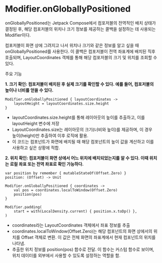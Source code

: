 # Modifier.onGloballyPositioned
onGloballyPositioned는 Jetpack Compose에서 컴포저블의 전역적인 배치 상태가 결정된 후, 해당 컴포저블의 위치나 크기 정보를 제공하는 콜백을 설정하는 데 사용되는 Modifier이다.

컴포저블이 화면 상에 그려지고 나서 위치나 크기와 같은 정보를 알고 싶을 때 onGloballyPositioned를 사용한다. 이 콜백은 컴포저블이 전역 좌표계에 배치된 직후 호출되며, LayoutCoordinates 객체를 통해 해당 컴포저블의 크기 및 위치를 조회할 수 있다.

주요 기능

**1. 크기 확인: 컴포저블이 배치된 후 실제 크기를 확인할 수 있다. 예를 들어, 컴포저블의 높이나 너비를 얻을 수 있다.**
```
Modifier.onGloballyPositioned { layoutCoordinates ->
    layoutHeight = layoutCoordinates.size.height
}
```
- layoutCoordinates.size.height를 통해 레이아웃의 높이를 추출하고, 이를 layoutHeight 변수에 저장
- LayoutCoordinates.size는 레이아웃의 크기(너비와 높이)를 제공하며, 이 경우 높이(height)만 추출하여 이후 로직에 활용.
- 이 코드는 컴포넌트가 화면에 배치될 때 해당 컴포넌트의 높이 값을 계산하고 이를 사용하고 싶은 상황에 적합.           
   
**2. 위치 확인: 컴포저블이 화면 상에서 어느 위치에 배치되었는지를 알 수 있다. 이때 위치는 로컬 좌표 또는 전역 좌표로 확인 가능하다.**
```
var position by remember { mutableStateOf(Offset.Zero) }
position: (Offset) -> Unit

Modifier.onGloballyPositioned { coordinates ->
    val pos = coordinates.localToWindow(Offset.Zero)
    position(pos)
}

Modifier.padding(
	start = with(LocalDensity.current) { position.x.toDp() },
)
```
- coordinates라는 LayoutCoordinates 객체에서 좌표 정보를 추출
- coordinates.localToWindow(Offset.Zero)는 해당 컴포넌트의 화면 상에서의 위치를 Offset 객체로 변환. 이 값은 전체 화면의 좌표계에서 현재 컴포넌트의 위치를 나타냄.
- 추출한 위치 정보를 position(pos) 함수로 전달. 이 함수는 커스텀 함수로 보이며, 위치 데이터를 외부에서 사용할 수 있도록 설정하는 역할을 함.
  